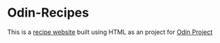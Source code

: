 # Odin-Recipes

This is a [recipe website](https://siddhart-singh.github.io/odin-recipes/) built using HTML as an project for [Odin Project](https://www.theodinproject.com/)
